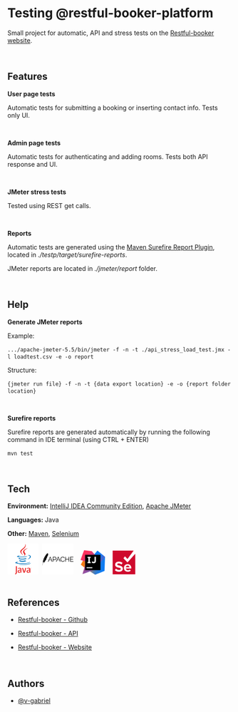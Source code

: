 # Testing @restful-booker-platform
Small project for automatic, API and stress tests on the [Restful-booker website](https://automationintesting.online/).

<br>

## Features

**User page tests**

Automatic tests for submitting a booking or inserting contact info.
Tests only UI.

<br>

**Admin page tests**

Automatic tests for authenticating and adding rooms.
Tests both API response and UI.

<br>

**JMeter stress tests**

Tested using REST get calls.

<br>

**Reports**

Automatic tests are generated using the [Maven Surefire Report Plugin](https://maven.apache.org/surefire/maven-surefire-report-plugin/), located in 
<i>./testp/target/surefire-reports</i>.

JMeter reports are located in <i>./jmeter/report</i> folder.

<br>

## Help

**Generate JMeter reports**

Example:

    .../apache-jmeter-5.5/bin/jmeter -f -n -t ./api_stress_load_test.jmx -l loadtest.csv -e -o report


Structure: 


    {jmeter run file} -f -n -t {data export location} -e -o {report folder location}


<br>

**Surefire reports**

Surefire reports are generated automatically by running the following command in IDE terminal (using CTRL + ENTER)

    mvn test
  
  
<br>

## Tech

**Environment:** [IntelliJ IDEA Community Edition](https://www.jetbrains.com/idea/download/#section=linux), [Apache JMeter](https://jmeter.apache.org/)

**Languages:** Java

**Other:** [Maven](https://maven.apache.org/), [Selenium](https://www.selenium.dev/)

<div>
  <img src="https://github.com/devicons/devicon/blob/master/icons/java/java-original-wordmark.svg" title="Java" alt="Java" width="70" height="70"/>&nbsp;
  <img src="https://github.com/devicons/devicon/blob/master/icons/apache/apache-plain-wordmark.svg" title="Apache" **alt="Apache" width="70" height="70"/>&nbsp;&nbsp;&nbsp;
    <img src="https://github.com/devicons/devicon/blob/master/icons/intellij/intellij-original.svg" title="Intellij" **alt="Intellij" width="55" height="55"/>&nbsp;&nbsp;&nbsp;
            <img src="https://github.com/devicons/devicon/blob/master/icons/selenium/selenium-original.svg" title="Selenium" **alt="Selenium" width="55" height="55"/>&nbsp;
</div>

<br>

## References

- [Restful-booker - Github](https://github.com/mwinteringham/restful-booker-platform)

- [Restful-booker - API](https://restful-booker.herokuapp.com/apidoc/index.html)

- [Restful-booker - Website](https://automationintesting.online/)

<br>

## Authors

- [@v-gabriel](https://github.com/v-gabriel)

